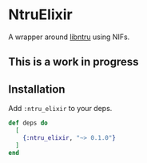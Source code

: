 # NtruElixir

A wrapper around [libntru](https://github.com/tbuktu/libntru) using NIFs.

## This is a work in progress

## Installation

Add `:ntru_elixir` to your deps.

```elixir
def deps do
  [
    {:ntru_elixir, "~> 0.1.0"}
  ]
end
```
